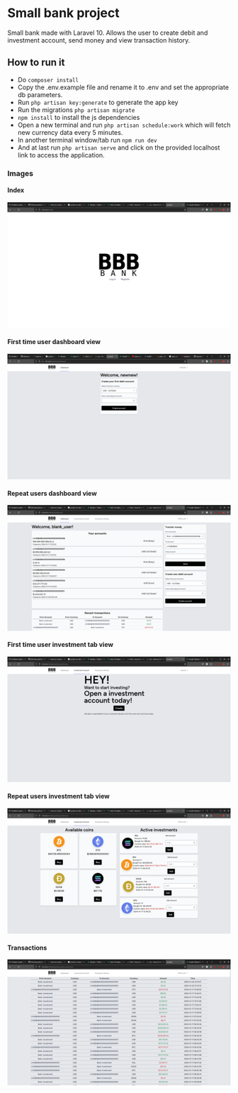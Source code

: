 # Small bank project
Small bank made with Laravel 10. Allows the user to create debit and investment account, send money and view transaction history.

## How to run it
- Do `composer install`
- Copy the .env.example file and rename it to .env and set the appropriate db parameters.
- Run `php artisan key:generate` to generate the app key
- Run the migrations `php artisan migrate`
- `npm install` to install the js dependencies
- Open a new terminal and run `php artisan schedule:work` which will fetch new currency data every 5 minutes.
- In another terminal window/tab run `npm run dev` 
- And at last run `php artisan serve` and click on the provided localhost link to access the application.

### Images
#### Index
<img src="https://raw.githubusercontent.com/khAntans/images-for-personal-projects/main/Screenshot%20from%202024-01-22%2014-34-14.png?token=GHSAT0AAAAAACMPTQE3P7EZFCXP2XRGAORMZNQBFXQ" alt="index page"><br>
#### First time user dashboard view
<img src="https://raw.githubusercontent.com/khAntans/images-for-personal-projects/main/Screenshot%20from%202024-01-22%2015-46-12.png?token=GHSAT0AAAAAACMPTQE3P7EZFCXP2XRGAORMZNQBFXQ" alt="First time user dashboard view"><br>
#### Repeat users dashboard view
<img src="https://raw.githubusercontent.com/khAntans/images-for-personal-projects/main/Screenshot%20from%202024-01-22%2014-36-26.png" alt="Repeat users dashboard view"><br>
#### First time user investment tab view
<img src="https://raw.githubusercontent.com/khAntans/images-for-personal-projects/main/Screenshot%20from%202024-01-22%2014-35-10.png" alt="First time user investment tab view"><br>
#### Repeat users investment tab view
<img src="https://raw.githubusercontent.com/khAntans/images-for-personal-projects/main/Screenshot%20from%202024-01-22%2014-36-42.png" alt="Repeat users investment tab view"><br>
#### Transactions
<img src="https://raw.githubusercontent.com/khAntans/images-for-personal-projects/main/Screenshot%20from%202024-01-22%2014-37-53.png" alt="Transactions"><br>
